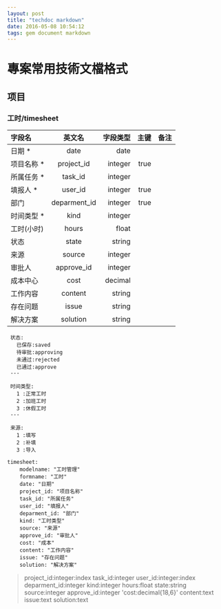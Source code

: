 ```yaml
---
layout: post
title: "techdoc markdown"
date: 2016-05-08 10:54:12
tags: gem document markdown
---
```


# 專案常用技術文檔格式

## 项目 

### 工时/timesheet 

| 字段名 | 英文名 | 字段类型 | 主键 |备注 | 
| :--------- |:---------:| -------------:| ------:| ------:| 
| 日期 * | date | date | | | 
| 项目名称 * | project_id | integer | true | | 
| 所属任务 * | task_id | integer | | | 
| 填报人 * | user_id | integer | true | | 
| 部门 | deparment_id | integer | true | | 
| 时间类型 * | kind | integer | | | 
| 工时(小时) | hours | float | | | 
| 状态 | state | string | | | 
| 来源 | source | integer | | | 
| 审批人 | approve_id | integer | | |
| 成本中心 | cost | decimal | | | 
| 工作内容 | content | string | | | 
| 存在问题 | issue | string | | | 
| 解决方案 | solution | string | | |

``` 
 状态:
   已保存:saved
   待审批:approving
   未通过:rejected
   已通过:approve 
 ---

 时间类型:
   1 :正常工时
   2 :加班工时
   3 :休假工时 
 ---

 来源:
   1 :填写
   2 :补填
   3 :导入 
``` 
	timesheet:
 		modelname: "工时管理"
		formname: "工时"
		date: "日期"
		project_id: "项目名称"
		task_id: "所属任务"
		user_id: "填报人"
		deparment_id: "部门"
		kind: "工时类型"
		source: "来源"
 		approve_id: "审批人"
		cost: "成本"
		content: "工作内容"
		issue: "存在问题"
		solution: "解决方案" 

>project_id:integer:index task_id:integer user_id:integer:index deparment_id:integer kind:integer hours:float state:string source:integer approve_id:integer 'cost:decimal{18,6}' content:text issue:text solution:text